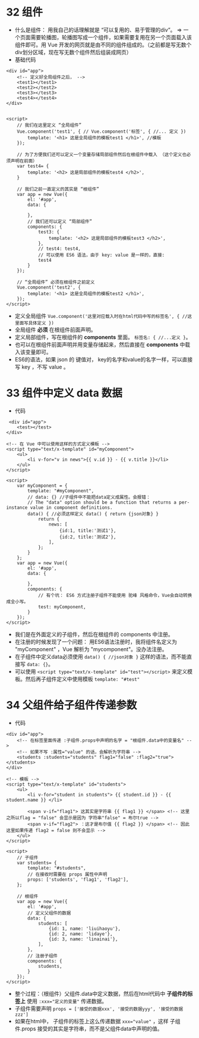 # 32 组件
* 什么是组件： 用我自己的话理解就是 “可以复用的、易于管理的div”。 => 一个页面需要轮播图，轮播图写成一个组件，如果需要复用在另一个页面载入该组件即可。用 Vue 开发的网页就是由不同的组件组成的。（之前都是写无数个div划分区域，现在写无数个组件然后组装成网页）
* 基础代码
```
<div id="app">
    <!-- 定义好全局组件之后， -->
    <test1></test1>
    <test2></test2>
    <test3></test3>
    <test4></test4>
</div>


<script>
    // 我们在这里定义 “全局组件”
    Vue.component('test1', { // Vue.component('标签', { //... 定义 })
        template: '<h1> 这是全局组件的模板test1 </h1>', //模板
    });

    // 为了方便我们还可以定义一个变量存储局部组件然后在根组件中载入 （这个定义也必须声明在前面）
    var test4= {
        template: '<h2> 这是局部组件的模板test4 </h2>',
    }

    // 我们之前一直定义的其实是 “根组件”
    var app = new Vue({
        el: '#app',
        data: {
            
        },
        // 我们还可以定义 “局部组件”
        components: {
            test3: {
                template: '<h2> 这是局部组件的模板test3 </h2>',
            },
            // test4: test4,
            // 可以使用 ES6 语法，由于 key: value 是一样的，直接:
            test4
        }
    });

    // “全局组件” 必须在根组件之前定义
    Vue.component('test2', {
        template: '<h1> 这是全局组件的模板test2 </h1>',
    });
</script>
```

* 定义全局组件 `Vue.component('这里对应载入时在html代码中写的标签名', { //这里面写具体定义 })`
* 全局组件 **必须** 在根组件前面声明。
* 定义局部组件，写在根组件的 **components** 里面。 `标签名: { //...定义 }`。
* 也可以在根组件前面声明并用变量存储起来，然后直接在 **components** 中载入该变量即可。
* ES6的语法，如果 json 的 键值对， key的名字和value的名字一样，可以直接写 key ，不写 value 。

# 33 组件中定义 data 数据
* 代码
```
 <div id="app">
    <test></test>
</div>

<!-- 在 Vue 中可以使用这样的方式定义模板 -->
<script type="text/x-template" id="myComponent">
    <ul>
        <li v-for="v in news">{{ v.id }} - {{ v.title }}</li>
    </ul>
</script>

<script>
    var myComponent = {
        template: "#myComponent",
        // data: {} //子组件中不能把data定义成属性。会报错：
        // The "data" option should be a function that returns a per-instance value in component definitions.
        data() { //必须这样定义 data() { return {json对象} }
            return {
                news: [
                    {id:1, title:'测试1'},
                    {id:2, title:'测试2'},
                ],
            };
        }
    };
    var app = new Vue({
        el: '#app',
        data: {

        },
        components: {
            // 有个坑： ES6 方式注册子组件不能使用 驼峰 风格命令，Vue会自动转换成全小写。
            test: myComponent,
        }
    });
</script>
```

* 我们是在外面定义的子组件，然后在根组件的 components 中注册。
* 在注册的时候发现了一个问题： 用ES6语法注册时，我将组件名定义为 "myComponent" ，Vue 解析为 "mycomponent"。没办法注册。
* 在子组件中定义data必须使用 `data() { //json对象 }` 这样的语法，而不能直接写 `data: {}`。
* 可以使用 `<script type="text/x-template" id="test"></script>` 来定义模板。然后再子组件定义中使用模板 `template: "#test"`

# 34 父组件给子组件传递参数
* 代码
```
<div id="app">
    <!-- 在标签里面传递 :子组件.props中声明的名字 = "根组件.data中的变量名" -->
    <!-- 如果不写 :属性="value" 的话，会解析为字符串 -->
    <students :students="students" flag1="false" :flag2="true"></students>    
</div>

<!-- 模板 -->
<script type="text/x-template" id="students">
    <ul>
        <li v-for="student in students"> {{ student.id }} - {{ student.name }} </li>

        <span v-if="flag1"> 这其实是字符串 {{ flag1 }} </span> <!-- 这里之所以flag = "false" 会显示是因为 字符串"false" = 布尔true -->
        <span v-if="flag2"> ：这才是布尔值 {{ flag2 }} </span> <!-- 因此这里如果传递 flag2 = false 则不会显示 -->
    </ul>
</script>

<script>
    // 子组件
    var students= {
        template: "#students",
        // 在接收时需要在 props 属性中声明
        props: ['students', 'flag1', 'flag2'],
    };
    
    // 根组件
    var app = new Vue({
        el: '#app',
        // 定义父组件的数据
        data: {
            students: [
                {id: 1, name: 'liuihaoyu'},
                {id: 2, name: 'lidaye'},
                {id: 3, name: 'linainai'},
            ],
        },
        // 注册子组件
        components: {
            students,
        }
    });
</script>
```

* 整个过程：（根组件）父组件.data中定义数据，然后在html代码中 **子组件的标签上** 使用 `:xxx="定义的变量"` 传递数据。
* 子组件需要声明 `props = ['接受的数据xxx', '接受的数据yyy', '接受的数据zzz']`
* 如果在html中， 子组件的标签上这么传递数据 `xxx="value"` ，这样 子组件.props 接受的其实是字符串，而不是父组件data中声明的值。 